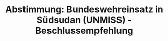 ---
abstimmung:
  abstimmung: 1
  bundestagssitzung: 214
  legislaturperiode: 19
categories:
- Todo
data:
- title: Abstimmungsergebnis 20210303_1-data.pdf
  url: /res/2021-btw/abstimmungsergebnisse/20210303_1-data.pdf
- title: Abstimmungsergebnis 20210303_1_xls-data.xlsx
  url: /res/2021-btw/abstimmungsergebnisse/20210303_1_xls-data.xlsx
- title: Abstimmungsergebnis 20210303_1_xls-data.csv
  url: /res/2021-btw/abstimmungsergebnisse/csv/20210303_1_xls-data.csv
ergebnis:
  afd:
    enthaltung: 1
    gesamt: 88
    ja: 67
    nein: 9
    nichtabgegeben: 11
    ungueltig: 0
  bü90/gr:
    enthaltung: 0
    gesamt: 67
    ja: 63
    nein: 1
    nichtabgegeben: 3
    ungueltig: 0
  cdu/csu:
    enthaltung: 0
    gesamt: 246
    ja: 226
    nein: 0
    nichtabgegeben: 20
    ungueltig: 0
  die linke.:
    enthaltung: 0
    gesamt: 69
    ja: 0
    nein: 56
    nichtabgegeben: 13
    ungueltig: 0
  fdp:
    enthaltung: 0
    gesamt: 80
    ja: 75
    nein: 0
    nichtabgegeben: 5
    ungueltig: 0
  file: 20210303_1_xls-data.xlsx
  fraktionslos:
    enthaltung: 1
    gesamt: 7
    ja: 2
    nein: 1
    nichtabgegeben: 3
    ungueltig: 0
  spd:
    enthaltung: 0
    gesamt: 152
    ja: 138
    nein: 0
    nichtabgegeben: 14
    ungueltig: 0
layout: abstimmung
links:
- title: Link zu bundestag.de
  url: https://www.bundestag.de/parlament/plenum/abstimmung/abstimmung?id=714
preview: 'Deutscher Bundestag


  214. Sitzung des Deutschen Bundestages

  am Mittwoch, 3. März 2021


  Endgültiges Ergebnis der Namentlichen Abstimmung Nr. 1


  Beschlussempfehlung des Auswärtigen Ausschusses (3. Ausschuss)

  zu dem Antrag der Bundesregierung

  Fortsetzung der Beteiligung bewaffneter deutscher Streitkräfte an der Mission der

  Vereinten Nationen in der Republik Südsudan (UNMISS)

  Drs. 19/26557 und 19/27015'
tags:
- Todo
title: 'Abstimmung: Bundeswehreinsatz in Südsudan (UNMISS) - Beschlussempfehlung'
---